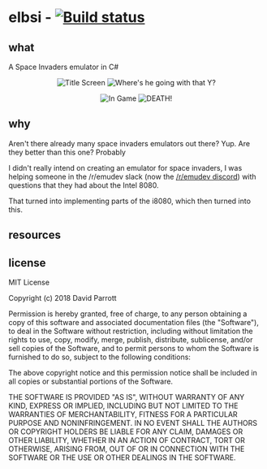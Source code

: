# elbsi - [![Build status](https://ci.appveyor.com/api/projects/status/g74hgca5424in1j8?svg=true)](https://ci.appveyor.com/project/eightlittlebits/elbsi)

## what

A Space Invaders emulator in C#

<p align="center">
  <img src="https://eightlittlebits.github.io/elbsi/images/titlescreen.png" alt="Title Screen" />
  <img src="https://eightlittlebits.github.io/elbsi/images/abduction.png" alt="Where's he going with that Y?" />
</p>
<p align="center">
  <img src="https://eightlittlebits.github.io/elbsi/images/ingame.png" alt="In Game" />
  <img src="https://eightlittlebits.github.io/elbsi/images/death.png" alt="DEATH!" />
</p>

## why

Aren't there already many space invaders emulators out there? Yup. Are they 
better than this one? Probably

I didn't really intend on creating an emulator for space invaders, I was 
helping someone in the /r/emudev slack (now the [/r/emudev discord](https://discord.gg/dkmJAes))
with questions that they had about the Intel 8080.

That turned into implementing parts of the i8080, which then turned into this.

## resources

## license

MIT License

Copyright (c) 2018 David Parrott

Permission is hereby granted, free of charge, to any person obtaining a copy
of this software and associated documentation files (the "Software"), to deal
in the Software without restriction, including without limitation the rights
to use, copy, modify, merge, publish, distribute, sublicense, and/or sell
copies of the Software, and to permit persons to whom the Software is
furnished to do so, subject to the following conditions:

The above copyright notice and this permission notice shall be included in all
copies or substantial portions of the Software.

THE SOFTWARE IS PROVIDED "AS IS", WITHOUT WARRANTY OF ANY KIND, EXPRESS OR
IMPLIED, INCLUDING BUT NOT LIMITED TO THE WARRANTIES OF MERCHANTABILITY,
FITNESS FOR A PARTICULAR PURPOSE AND NONINFRINGEMENT. IN NO EVENT SHALL THE
AUTHORS OR COPYRIGHT HOLDERS BE LIABLE FOR ANY CLAIM, DAMAGES OR OTHER
LIABILITY, WHETHER IN AN ACTION OF CONTRACT, TORT OR OTHERWISE, ARISING FROM,
OUT OF OR IN CONNECTION WITH THE SOFTWARE OR THE USE OR OTHER DEALINGS IN THE
SOFTWARE.
